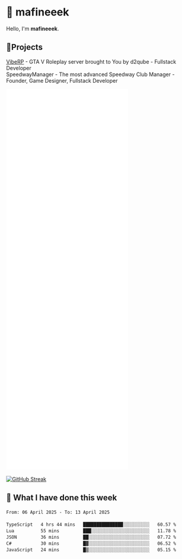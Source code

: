 # 👋 mafineeek
Hello, I'm **mafineeek**.

## 📝Projects

[VibeRP](https://v-rp.pl) - GTA V Roleplay server brought to You by d2qube - Fullstack Developer<br/>
SpeedwayManager - The most advanced Speedway Club Manager - Founder, Game Designer, Fullstack Developer


![](./github-metrics.svg)

[![GitHub Streak](https://streak-stats.demolab.com/?user=mafineeek)](https://git.io/streak-stats)

## 📰 What I have done this week
<!--START_SECTION:waka-->

```txt
From: 06 April 2025 - To: 13 April 2025

TypeScript   4 hrs 44 mins   ███████████████░░░░░░░░░░   60.57 %
Lua          55 mins         ███░░░░░░░░░░░░░░░░░░░░░░   11.78 %
JSON         36 mins         ██░░░░░░░░░░░░░░░░░░░░░░░   07.72 %
C#           30 mins         █▓░░░░░░░░░░░░░░░░░░░░░░░   06.52 %
JavaScript   24 mins         █▒░░░░░░░░░░░░░░░░░░░░░░░   05.15 %
```

<!--END_SECTION:waka-->
